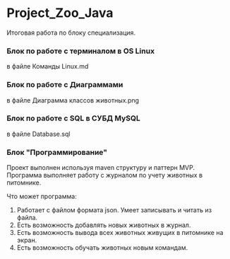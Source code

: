 # Project_Zoo_Java
Итоговая работа по блоку специализация.

### Блок по работе с терминалом в OS Linux
в файле Команды Linux.md

### Блок по работе с Диаграммами
в файле Диаграмма классов животных.png

### Блок по работе с SQL в СУБД MySQL
в файле Database.sql

### Блок "Программирование"
Проект выполнен используя maven структуру и паттерн MVP.
Программа выполняет работу с журналом по учету животных в питомнике.

Что может программа:
1) Работает с файлом формата json. Умеет записывать и читать из файла.
2) Есть возможность добавлять новых животных в журнал.
3) Есть возможность вывода всех животных живущих в питомнике на экран.
4) Есть возможность обучать животных новым командам.

